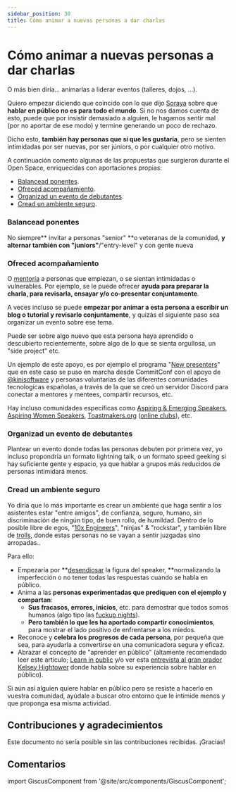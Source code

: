 ```yaml
---
sidebar_position: 30
title: Cómo animar a nuevas personas a dar charlas
---
```

# Cómo animar a nuevas personas a dar charlas 

O más bien diría... animarlas a liderar eventos (talleres, dojos, ...).

Quiero empezar diciendo que coincido con lo que dijo [Soraya](https://www.linkedin.com/in/soraya-mu%C3%B1oz/) sobre que **hablar en público no es para todo el mundo**. Si no nos damos cuenta de esto, puede que por insistir demasiado a alguien, le hagamos sentir mal (por no aportar de ese modo) y termine generando un poco de rechazo.

Dicho esto, **también hay personas que sí que les gustaría**, pero se sienten intimidadas por ser nuevas, por ser júniors, o por cualquier otro motivo. 

A continuación comento algunas de las propuestas que surgieron durante el Open Space, enriquecidas con aportaciones propias:

* [Balancead ponentes](#balancead-ponentes).
* [Ofreced acompañamiento](#ofreced-acompañamiento).
* [Organizad un evento de debutantes](#organizad-un-evento-de-debutantes).
* [Cread un ambiente seguro](#cread-un-ambiente-seguro).


### Balancead ponentes

No siempre** invitar a personas "senior" **o veteranas de la comunidad, **y alternar también con "juniors"**/"entry-level" y con gente nueva


### Ofreced acompañamiento

O [mentoría](https://es.wikipedia.org/wiki/Mentor%C3%ADa) a personas que empiezan, o se sientan intimidadas o vulnerables. Por ejemplo, se le puede ofrecer **ayuda para preparar la charla, para revisarla, ensayar y/o co-presentar conjuntamente**.

A veces incluso se puede **empezar por animar a esta persona a escribir un blog o tutorial y revisarlo conjuntamente**, y quizás el siguiente paso sea organizar un evento sobre ese tema.

Puede ser sobre algo nuevo que esta persona haya aprendido o descubierto recientemente, sobre algo de lo que se sienta orgullosa, un "side project" etc.

Un ejemplo de este apoyo, es por ejemplo el programa "[New presenters](https://blog.commit-conf.com/programa-new-presenters/)" que en este caso se puso en marcha desde CommitConf con el apoyo de [@kinisoftware](https://twitter.com/kinisoftware) y personas voluntarias de las diferentes comunidades tecnologicas españolas, a través de la que se creó un servidor Discord para conectar a mentores y mentees, compartir recursos, etc.

Hay incluso comunidades específicas como [Aspiring & Emerging Speakers](https://www.meetup.com/es-ES/aspiring-speakers/), [Aspiring Women Speakers](https://www.linkedin.com/company/aspiring-women-speakers/), [Toastmakers.org](https://www.youtube.com/toastmasters) ([online clubs](https://www.toastmasters.org/resources/online-only-clubs)), etc.


### Organizad un evento de debutantes

Plantear un evento donde todas las personas debuten por primera vez, yo incluso propondría un formato lightning talk, o un formato speed geeking si hay suficiente gente y espacio, ya que hablar a grupos más reducidos de personas intimidará menos.


### Cread un ambiente seguro

Yo diría que lo más importante es crear un ambiente que haga sentir a los asistentes estar "entre amigos", de confianza, seguro, humano, sin discriminación de ningún tipo, de buen rollo, de humildad. Dentro de lo posible libre de egos, "[10x Engineers](https://www.xataka.com/otros/que-10x-engineer-donde-surge-polemica-que-mitifica-figura-genio-programador)", "ninjas" & "rockstar", y también libre de [trolls](https://es.wikipedia.org/wiki/Trol_(Internet)), donde estas personas no se vayan a sentir juzgadas sino arropadas.. 

Para ello:

* Empezaría por **[desendiosar](https://dle.rae.es/desendiosar) la figura del speaker, **normalizando la imperfección o no tener todas las respuestas cuando se habla en público.
* Anima a las **personas experimentadas que prediquen con el ejemplo y** **compartan**:
    * **Sus fracasos, errores, inicios**, etc. para demostrar que todos somos humanos (algo tipo las [fuckup nights](https://www.fuckupnights.com/)).
    * **Pero también lo que les ha aportado compartir conocimientos**, para mostrar el lado positivo de enfrentarse a los miedos.
* Reconoce y **celebra los progresos de cada persona**, por pequeña que sea, para ayudarla a convertirse en una comunicadora segura y eficaz.
* Abrazar el concepto de "aprender en público" (altamente recomendado leer este artículo; [Learn in public](https://www.swyx.io/learn-in-public) y/o ver esta [entrevista al gran orador Kelsey Hightower](https://youtu.be/wCwLOHMtkpo?t=110) donde habla sobre su experiencia sobre hablar en público).

Si aún así alguien quiere hablar en público pero se resiste a hacerlo en vuestra comunidad, ayúdale a buscar otro entorno que le intimide menos y que proponga esa misma actividad.

## Contribuciones y agradecimientos

Este documento no sería posible sin las contribuciones recibidas. ¡Gracias!

## Comentarios

import GiscusComponent from '@site/src/components/GiscusComponent';

<GiscusComponent></GiscusComponent>